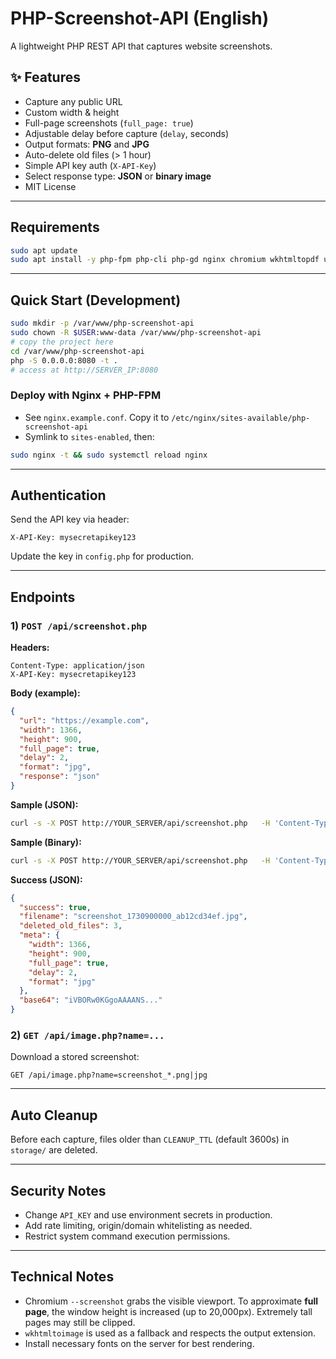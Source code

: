 # PHP-Screenshot-API (English)

A lightweight PHP REST API that captures website screenshots.

## ✨ Features
- Capture any public URL
- Custom width & height
- Full-page screenshots (`full_page: true`)
- Adjustable delay before capture (`delay`, seconds)
- Output formats: **PNG** and **JPG**
- Auto-delete old files (> 1 hour)
- Simple API key auth (`X-API-Key`)
- Select response type: **JSON** or **binary image**
- MIT License

---

## Requirements
```bash
sudo apt update
sudo apt install -y php-fpm php-cli php-gd nginx chromium wkhtmltopdf unzip curl jq
```

---

## Quick Start (Development)
```bash
sudo mkdir -p /var/www/php-screenshot-api
sudo chown -R $USER:www-data /var/www/php-screenshot-api
# copy the project here
cd /var/www/php-screenshot-api
php -S 0.0.0.0:8080 -t .
# access at http://SERVER_IP:8080
```

### Deploy with Nginx + PHP-FPM
- See `nginx.example.conf`. Copy it to `/etc/nginx/sites-available/php-screenshot-api`
- Symlink to `sites-enabled`, then:
```bash
sudo nginx -t && sudo systemctl reload nginx
```

---

## Authentication
Send the API key via header:
```
X-API-Key: mysecretapikey123
```
Update the key in `config.php` for production.

---

## Endpoints

### 1) `POST /api/screenshot.php`
**Headers:**
```
Content-Type: application/json
X-API-Key: mysecretapikey123
```

**Body (example):**
```json
{
  "url": "https://example.com",
  "width": 1366,
  "height": 900,
  "full_page": true,
  "delay": 2,
  "format": "jpg",
  "response": "json"
}
```

**Sample (JSON):**
```bash
curl -s -X POST http://YOUR_SERVER/api/screenshot.php   -H 'Content-Type: application/json'   -H 'X-API-Key: mysecretapikey123'   -d '{"url":"https://example.com","response":"json"}' | jq .
```

**Sample (Binary):**
```bash
curl -s -X POST http://YOUR_SERVER/api/screenshot.php   -H 'Content-Type: application/json'   -H 'X-API-Key: mysecretapikey123'   -d '{"url":"https://example.com","format":"png","response":"binary"}'   -o screenshot.png
```

**Success (JSON):**
```json
{
  "success": true,
  "filename": "screenshot_1730900000_ab12cd34ef.jpg",
  "deleted_old_files": 3,
  "meta": {
    "width": 1366,
    "height": 900,
    "full_page": true,
    "delay": 2,
    "format": "jpg"
  },
  "base64": "iVBORw0KGgoAAAANS..."
}
```

### 2) `GET /api/image.php?name=...`
Download a stored screenshot:
```
GET /api/image.php?name=screenshot_*.png|jpg
```

---

## Auto Cleanup
Before each capture, files older than `CLEANUP_TTL` (default 3600s) in `storage/` are deleted.

---

## Security Notes
- Change `API_KEY` and use environment secrets in production.
- Add rate limiting, origin/domain whitelisting as needed.
- Restrict system command execution permissions.

---

## Technical Notes
- Chromium `--screenshot` grabs the visible viewport. To approximate **full page**, the window height is increased (up to 20,000px). Extremely tall pages may still be clipped.
- `wkhtmltoimage` is used as a fallback and respects the output extension.
- Install necessary fonts on the server for best rendering.

